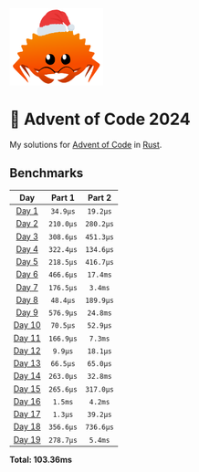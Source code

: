<img src="./.assets/christmas_ferris.png" width="164">

# 🎄 Advent of Code 2024

My solutions for [Advent of Code](https://adventofcode.com/) in [Rust](https://www.rust-lang.org/).

<!--- advent_readme_stars table --->

<!--- benchmarking table --->
## Benchmarks

| Day | Part 1 | Part 2 |
| :---: | :---: | :---:  |
| [Day 1](./src/bin/01.rs) | `34.9µs` | `19.2µs` |
| [Day 2](./src/bin/02.rs) | `210.0µs` | `280.2µs` |
| [Day 3](./src/bin/03.rs) | `308.6µs` | `451.3µs` |
| [Day 4](./src/bin/04.rs) | `322.4µs` | `134.6µs` |
| [Day 5](./src/bin/05.rs) | `218.5µs` | `416.7µs` |
| [Day 6](./src/bin/06.rs) | `466.6µs` | `17.4ms` |
| [Day 7](./src/bin/07.rs) | `176.5µs` | `3.4ms` |
| [Day 8](./src/bin/08.rs) | `48.4µs` | `189.9µs` |
| [Day 9](./src/bin/09.rs) | `576.9µs` | `24.8ms` |
| [Day 10](./src/bin/10.rs) | `70.5µs` | `52.9µs` |
| [Day 11](./src/bin/11.rs) | `166.9µs` | `7.3ms` |
| [Day 12](./src/bin/12.rs) | `9.9µs` | `18.1µs` |
| [Day 13](./src/bin/13.rs) | `66.5µs` | `65.0µs` |
| [Day 14](./src/bin/14.rs) | `263.0µs` | `32.8ms` |
| [Day 15](./src/bin/15.rs) | `265.6µs` | `317.0µs` |
| [Day 16](./src/bin/16.rs) | `1.5ms` | `4.2ms` |
| [Day 17](./src/bin/17.rs) | `1.3µs` | `39.2µs` |
| [Day 18](./src/bin/18.rs) | `356.6µs` | `736.6µs` |
| [Day 19](./src/bin/19.rs) | `278.7µs` | `5.4ms` |

**Total: 103.36ms**
<!--- benchmarking table --->
